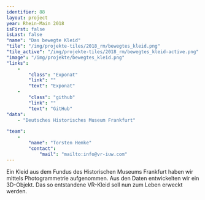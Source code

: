```yaml
---
identifier: 88
layout: project
year: Rhein-Main 2018
isFirst: false
isLast: false
"name": "Das bewegte Kleid"
"tile": "/img/projekte-tiles/2018_rm/bewegtes_kleid.png"
"tile_active": "/img/projekte-tiles/2018_rm/bewegtes_kleid-active.png"
"image": "/img/projekte/bewegtes_kleid.png"
"links":
    -
        "class": "Exponat"
        "link": ""
        "text": "Exponat"
    -
        "class": "github"
        "link": ""
        "text": "GitHub"
"data":
    - "Deutsches Historisches Museum Frankfurt"
   
"team":
    -
        "name": "Torsten Hemke"
        "contact":
            "mail": "mailto:info@vr-iuw.com"
---
```

Ein Kleid aus dem Fundus des Historischen Museums Frankfurt haben wir mittels Photogrammetrie aufgenommen. Aus den Daten entwickelten wir ein 3D-Objekt. Das so entstandene VR-Kleid soll nun zum Leben erweckt werden.